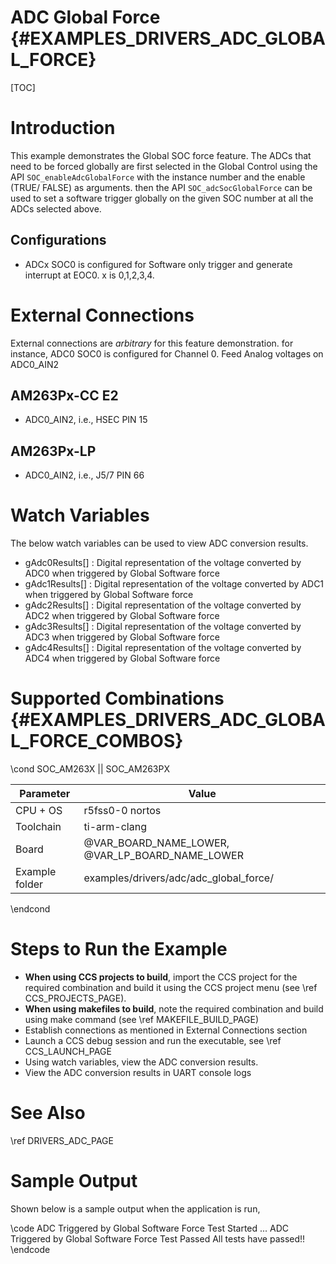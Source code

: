 # ADC Global Force {#EXAMPLES_DRIVERS_ADC_GLOBAL_FORCE}

[TOC]

# Introduction
This example demonstrates the Global SOC force feature. The ADCs that need to be forced globally are first selected in the Global Control using the API `SOC_enableAdcGlobalForce` with the instance number and the enable (TRUE/ FALSE) as arguments. then the API `SOC_adcSocGlobalForce` can be used to set a software trigger globally on the given SOC number at all the ADCs selected above. 

## Configurations
- ADCx SOC0 is configured for Software only trigger and generate interrupt at EOC0. x is 0,1,2,3,4.

# External Connections
External connections are *arbitrary* for this feature demonstration. for instance, ADC0 SOC0 is configured for Channel 0. 
Feed Analog voltages on ADC0_AIN2
## AM263Px-CC E2
- ADC0_AIN2, i.e., HSEC PIN  15
## AM263Px-LP
- ADC0_AIN2, i.e., J5/7 PIN  66

# Watch Variables
The below watch variables can be used to view ADC conversion results.
- gAdc0Results[] : Digital representation of the voltage converted by ADC0 when triggered by Global Software force
- gAdc1Results[] : Digital representation of the voltage converted by ADC1 when triggered by Global Software force
- gAdc2Results[] : Digital representation of the voltage converted by ADC2 when triggered by Global Software force
- gAdc3Results[] : Digital representation of the voltage converted by ADC3 when triggered by Global Software force
- gAdc4Results[] : Digital representation of the voltage converted by ADC4 when triggered by Global Software force

# Supported Combinations {#EXAMPLES_DRIVERS_ADC_GLOBAL_FORCE_COMBOS}

\cond SOC_AM263X || SOC_AM263PX

 Parameter      | Value
 ---------------|-----------
 CPU + OS       | r5fss0-0 nortos
 Toolchain      | ti-arm-clang
 Board          | @VAR_BOARD_NAME_LOWER, @VAR_LP_BOARD_NAME_LOWER
 Example folder | examples/drivers/adc/adc_global_force/

\endcond

# Steps to Run the Example

- **When using CCS projects to build**, import the CCS project for the required combination
  and build it using the CCS project menu (see \ref CCS_PROJECTS_PAGE).
- **When using makefiles to build**, note the required combination and build using
  make command (see \ref MAKEFILE_BUILD_PAGE)
- Establish connections as mentioned in External Connections section
- Launch a CCS debug session and run the executable, see \ref CCS_LAUNCH_PAGE
- Using watch variables, view the ADC conversion results.
- View the ADC conversion results in UART console logs

# See Also

\ref DRIVERS_ADC_PAGE

# Sample Output

Shown below is a sample output when the application is run,

\code
ADC Triggered by Global Software Force Test Started ...
ADC Triggered by Global Software Force Test Passed
All tests have passed!!
\endcode
